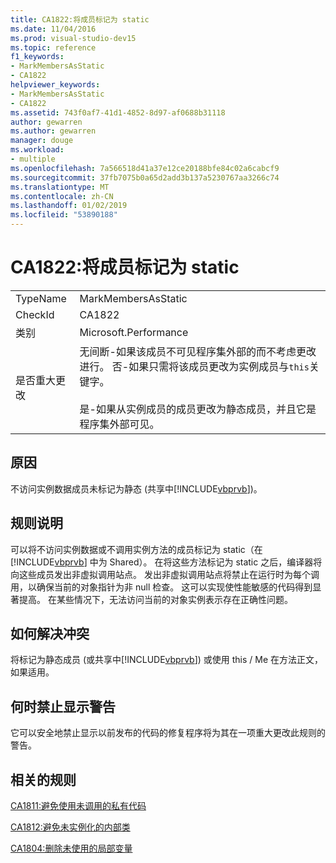 ```yaml
---
title: CA1822:将成员标记为 static
ms.date: 11/04/2016
ms.prod: visual-studio-dev15
ms.topic: reference
f1_keywords:
- MarkMembersAsStatic
- CA1822
helpviewer_keywords:
- MarkMembersAsStatic
- CA1822
ms.assetid: 743f0af7-41d1-4852-8d97-af0688b31118
author: gewarren
ms.author: gewarren
manager: douge
ms.workload:
- multiple
ms.openlocfilehash: 7a566518d41a37e12ce20188bfe84c02a6cabcf9
ms.sourcegitcommit: 37fb7075b0a65d2add3b137a5230767aa3266c74
ms.translationtype: MT
ms.contentlocale: zh-CN
ms.lasthandoff: 01/02/2019
ms.locfileid: "53890188"
---
```

# <a name="ca1822-mark-members-as-static"></a>CA1822:将成员标记为 static

|||
|-|-|
|TypeName|MarkMembersAsStatic|
|CheckId|CA1822|
|类别|Microsoft.Performance|
|是否重大更改|无间断-如果该成员不可见程序集外部的而不考虑更改进行。 否-如果只需将该成员更改为实例成员与`this`关键字。<br /><br /> 是-如果从实例成员的成员更改为静态成员，并且它是程序集外部可见。|

## <a name="cause"></a>原因
 不访问实例数据成员未标记为静态 (共享中[!INCLUDE[vbprvb](../code-quality/includes/vbprvb_md.md)])。

## <a name="rule-description"></a>规则说明
 可以将不访问实例数据或不调用实例方法的成员标记为 static（在 [!INCLUDE[vbprvb](../code-quality/includes/vbprvb_md.md)] 中为 Shared）。 在将这些方法标记为 static 之后，编译器将向这些成员发出非虚拟调用站点。 发出非虚拟调用站点将禁止在运行时为每个调用，以确保当前的对象指针为非 null 检查。 这可以实现使性能敏感的代码得到显著提高。 在某些情况下，无法访问当前的对象实例表示存在正确性问题。

## <a name="how-to-fix-violations"></a>如何解决冲突
 将标记为静态成员 (或共享中[!INCLUDE[vbprvb](../code-quality/includes/vbprvb_md.md)]) 或使用 this / Me 在方法正文，如果适用。

## <a name="when-to-suppress-warnings"></a>何时禁止显示警告
 它可以安全地禁止显示以前发布的代码的修复程序将为其在一项重大更改此规则的警告。

## <a name="related-rules"></a>相关的规则
 [CA1811:避免使用未调用的私有代码](../code-quality/ca1811-avoid-uncalled-private-code.md)

 [CA1812:避免未实例化的内部类](../code-quality/ca1812-avoid-uninstantiated-internal-classes.md)

 [CA1804:删除未使用的局部变量](../code-quality/ca1804-remove-unused-locals.md)